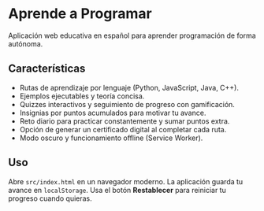 # Aprende a Programar

Aplicación web educativa en español para aprender programación de forma autónoma.

## Características

- Rutas de aprendizaje por lenguaje (Python, JavaScript, Java, C++).
- Ejemplos ejecutables y teoría concisa.
- Quizzes interactivos y seguimiento de progreso con gamificación.
- Insignias por puntos acumulados para motivar tu avance.
- Reto diario para practicar constantemente y sumar puntos extra.
- Opción de generar un certificado digital al completar cada ruta.
- Modo oscuro y funcionamiento offline (Service Worker).

## Uso

Abre `src/index.html` en un navegador moderno. La aplicación guarda tu avance en `localStorage`.
Usa el botón **Restablecer** para reiniciar tu progreso cuando quieras.
